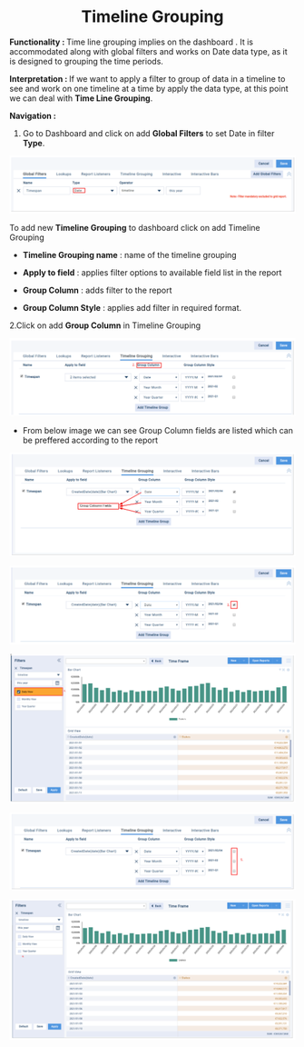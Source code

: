 <h1><center>Timeline Grouping</center> </h1>

<b> Functionality :  </b> Time line grouping implies on the dashboard . It is accommodated along with global filters and works on Date data type, as it is designed to grouping the time periods.

  

<b>Interpretation :  </b> If we want to apply a filter to group of data in a timeline to see and work on one timeline at a time by apply the data type, at this point we can deal with **Time Line Grouping**.

  
  

 <b>Navigation : </b> 
1. Go to Dashboard and click on add **Global Filters** to set Date in filter **Type**.

![enter image description here](https://github.com/surifirstpin/AcuBI_Technical_Documents/blob/master/images/TL1.png?raw=true)

To add new **Timeline Grouping** to dashboard click on add Timeline Grouping

  

-   **Timeline Grouping name** : name of the timeline grouping
    
-   **Apply to field** : applies filter options to available field list in the report
    
-   **Group Column** : adds filter to the report
    
-   **Group Column Style** : applies add filter in required format.
    

  

  

2.Click on add **Group Column** in Timeline Grouping

![enter image description here](https://github.com/surifirstpin/AcuBI_Technical_Documents/blob/master/images/TL2.png?raw=true)

  

-   From below image we can see Group Column fields are listed which can be preffered according to the report

![enter image description here](https://github.com/surifirstpin/AcuBI_Technical_Documents/blob/master/images/Tl3.png?raw=true)


![enter image description here](https://github.com/surifirstpin/AcuBI_Technical_Documents/blob/master/images/TL4.png?raw=true)



![enter image description here](https://github.com/surifirstpin/AcuBI_Technical_Documents/blob/master/images/TL5.png?raw=true)

![enter image description here](https://github.com/surifirstpin/AcuBI_Technical_Documents/blob/master/images/TL6.png?raw=true)


![enter image description here](https://github.com/surifirstpin/AcuBI_Technical_Documents/blob/master/images/TL7.png?raw=true)
<!--stackedit_data:
eyJoaXN0b3J5IjpbNzQxMTI0NTY4LDE0NDY1NjYxNjBdfQ==
-->